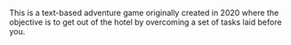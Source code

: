 This is a text-based adventure game originally created in 2020 where the objective is to get out of the hotel by overcoming a set of tasks laid before you.
